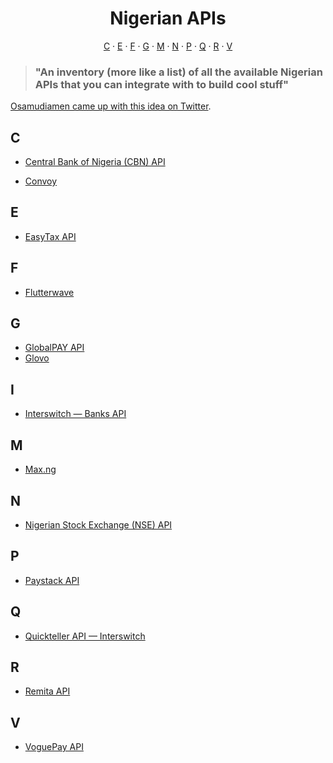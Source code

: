 <h1 align="center">Nigerian APIs</h1>

<p align="center">
   <a href="#c">C</a> &#183; <a href="#e">E</a> &#183; <a href="#P">F</a> &#183; <a href="#g">G</a> &#183; <a href="#M">M</a> &#183; <a href="#n">N</a> &#183; <a href="#P">P</a> &#183; <a href="#q">Q</a> &#183; <a href="#r">R</a> &#183; <a href="#v">V</a>
</p>

> ### "An inventory (more like a list) of all the available Nigerian APIs that you can integrate with to build cool stuff"

[Osamudiamen came up with this idea on Twitter](https://twitter.com/imasuen_design/status/1621499181201489921).

## C

- [Central Bank of Nigeria (CBN) API](https://developer.cbn.gov.ng)

- [Convoy](https://getconvoy.io/docs/)

## E

- [EasyTax API](https://docs.easytax.ng)

## F

- [Flutterwave](https://developer.flutterwave.com/docs/getting-started)

## G

- [GlobalPAY API](https://docs.globalpay.com.ng/)
- [Glovo](https://apitracker.io/a/glovoapp)

## I

- [Interswitch &mdash; Banks API](https://developer.interswitchgroup.com/docs/banks)

## M

- [Max.ng](https://maxv1.docs.apiary.io/#)

## N

- [Nigerian Stock Exchange (NSE) API](https://nse.com.ng/market-data/market-data-api)

## P

- [Paystack API](https://developers.paystack.com)

## Q

- [Quickteller API &mdash; Interswitch](https://developer.interswitchgroup.com/docs/quickteller)

## R

- [Remita API](https://www.remita.net/developers/)

## V

- [VoguePay API](https://voguepay.com/developers/apis)
